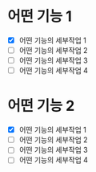 # 어떤 기능 1

- [x] 어떤 기능의 세부작업 1
- [ ] 어떤 기능의 세부작업 2
- [ ] 어떤 기능의 세부작업 3
- [ ] 어떤 기능의 세부작업 4

# 어떤 기능 2

- [x] 어떤 기능의 세부작업 1
- [ ] 어떤 기능의 세부작업 2
- [ ] 어떤 기능의 세부작업 3
- [ ] 어떤 기능의 세부작업 4
